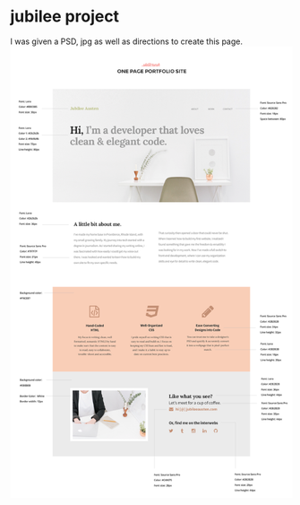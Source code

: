 # jubilee project
I was given a PSD, jpg as well as directions to create this page.
![Wireframe](./design%20files/skillcrush-student-site-annotated.png)

